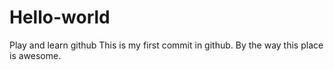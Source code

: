 # Hello-world
Play and learn github
This is my first commit in github.
By the way this place is awesome.
